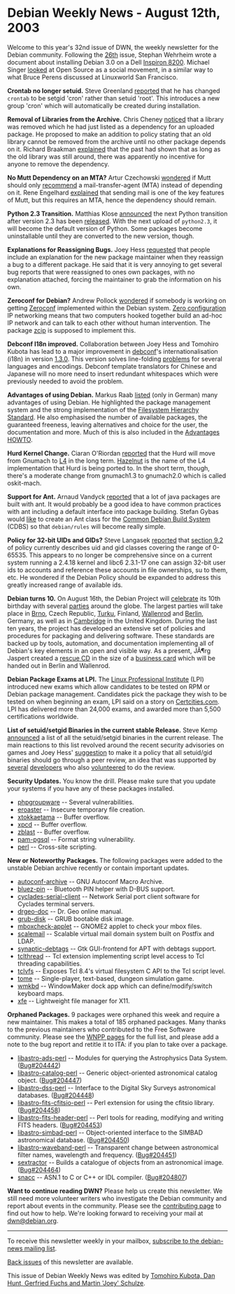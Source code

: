 
Debian Weekly News - August 12th, 2003
======================================


Welcome to this year's 32nd issue of DWN, the weekly newsletter for the
Debian community. Following the [26th](https://www.debian.org/News/weekly/2003/26/) issue, Stephan Wehrheim wrote a document about installing Debian 3.0
on a Dell [Inspiron 8200](http://www.StephanWehrheim.de/computer/dell8200+debian30/dell8200+debian30.html). Michael Singer [looked](http://www.internetnews.com/ent-news/article.php/2246751)
at Open Source as a social movement, in a similar way to what Bruce Perens
discussed at Linuxworld San Francisco.


**Crontab no longer setuid.** Steve Greenland [reported](https://lists.debian.org/debian-devel-0308/msg00160.html)
that he has changed `crontab` to be setgid 'cron' rather than
setuid 'root'. This introduces a new group 'cron' which
will automatically be created during installation.


**Removal of Libraries from the Archive.** Chris Cheney [noticed](https://lists.debian.org/debian-devel-0308/msg00187.html)
that a library was removed which he had just listed as a dependency for an
uploaded package. He proposed to make an addition to policy stating that an
old library cannot be removed from the archive until no other package depends
on it. Richard Braakman [explained](https://lists.debian.org/debian-devel-0308/msg00246.html)
that the past had shown that as long as the old library was still around,
there was apparently no incentive for anyone to remove the dependency.


**No Mutt Dependency on an MTA?** Artur Czechowski [wondered](https://lists.debian.org/debian-devel-0308/msg00349.html) if
Mutt should only [recommend](https://bugs.debian.org/202869) a
mail-transfer-agent (MTA) instead of depending on it. Rene Engelhard [explained](https://lists.debian.org/debian-devel-0308/msg00379.html)
that sending mail is one of the key features of Mutt, but this requires an
MTA, hence the dependency should remain.


**Python 2.3 Transition.** Matthias Klose [announced](https://lists.debian.org/debian-devel-0308/msg00361.html)
the next Python transition after version 2.3 has been [released](http://python.org/2.3/highlights.html). With the next
upload of `python2.3`, it will become the default version of
Python. Some packages become uninstallable until they are converted to the
new version, though.


**Explanations for Reassigning Bugs.** Joey Hess [requested](https://lists.debian.org/debian-devel-0308/msg00697.html)
that people include an explanation for the new package maintainer when they
reassign a bug to a different package. He said that it is very annoying to
get several bug reports that were reassigned to ones own packages, with no
explanation attached, forcing the maintainer to grab the information on his
own.


**Zeroconf for Debian?** Andrew Pollock [wondered](https://lists.debian.org/debian-devel-0308/msg00727.html) if
somebody is working on getting [Zeroconf](http://www.zeroconf.org/)
implemented within the Debian system. [Zero configuration](http://zeroconf.sourceforge.net/) IP networking
means that two computers hooked together build an ad-hoc IP network and can
talk to each other without human intervention. The package [zcip](https://packages.debian.org/zcip) is supposed to implement
this.


**Debconf I18n improved.** Collaboration between Joey Hess and Tomohiro
Kubota has lead to a major improvement in [debconf](https://packages.debian.org/debconf)'s internationalisation
(i18n) in version [1.3.0](https://lists.debian.org/debian-devel-changes-0307/msg00714.html). This version solves line-folding [problems](http://www.debian.or.jp/~kubota/mojibake/debconf) for
several languages and encodings. Debconf template translators for Chinese and
Japanese will no more need to insert redundant whitespaces which were
previously needed to avoid the problem.


**Advantages of using Debian.** Markus Raab [listed](https://lists.debian.org/debian-user-german-0308/msg00753.html) (only in German) many advantages of using Debian. He highlighted
the package management system and the strong implementation of the [Filesystem Hierarchy Standard](http://www.pathname.com/fhs/). He
also emphasised the number of available packages, the guaranteed freeness,
leaving alternatives and choice for the user, the documentation and more.
Much of this is also included in the [Advantages
HOWTO](http://www.infodrom.org/Debian/doc/advantages.html).


**Hurd Kernel Change.** Ciaran O'Riordan [reported](https://lists.debian.org/debian-hurd-0308/msg00036.html)
that the Hurd will move from Gnumach to [L4](http://os.inf.tu-dresden.de/L4/) in the long term. [Hazelnut](http://www.l4ka.org/projects/hazelnut/) is the name of the
L4 implementation that Hurd is being ported to. In the short term, though,
there's a moderate change from gnumach1.3 to gnumach2.0 which is called
oskit-mach.


**Support for Ant.** Arnaud Vandyck [reported](https://lists.debian.org/debian-java-0307/msg00138.html)
that a lot of java packages are built with ant. It would probably be a good
idea to have common practices with ant including a default interface into
package building. Stefan Gybas would [like](https://lists.debian.org/debian-java-0307/msg00139.html) to
create an Ant class for the [Common Debian Build System](http://build-common.alioth.debian.org/)
(CDBS) so that `debian/rules` will become really simple.


**Policy for 32-bit UIDs and GIDs?** Steve Langasek [reported](https://lists.debian.org/debian-policy-0307/msg00003.html)
that [section 9.2](https://www.debian.org/doc/debian-policy/ch-opersys.html#s9.2)
of policy currently describes uid and gid classes covering the range of
0-65535. This appears to no longer be comprehensive since on a current system
running a 2.4.18 kernel and libc6 2.3.1-17 one can assign 32-bit user ids to
accounts and reference these accounts in file ownerships, su to them, etc. He
wondered if the Debian Policy should be expanded to address this greatly
increased range of available ids.


**Debian turns 10.** On August 16th, the Debian Project will
[celebrate](https://www.debian.org/News/2003/20030811) its 10th birthday with
several [parties](https://www.debconf.org/10years/) around the
globe. The largest parties will take place in [Brno](http://www.penguin.cz/~skim/10deb), Czech Republic, [Turku](http://www.linux-aktivaattori.org/twiki/bin/view/Bazaar/DebianBirthdayTurku2003), Finland, [Wallenrod](http://www.infodrom.org/Debian/party/) and [Berlin](http://buug.de/deb10/), Germany, as well
as in [Cambridge](http://the.earth.li/~huggie/cgi-bin/moin/Debian10thBirthday) in the United Kingdom. During the last ten years, the project
has developed an extensive set of policies and procedures for packaging and
delivering software. These standards are backed up by tools, automation, and
documentation implementing all of Debian's key elements in an open and visible
way. As a present, JÃ¶rg Jaspert created a [rescue CD](https://people.debian.org/~joerg/rettcd/) in the size of a
[business card](http://www.linuxland.de/katalog/01_linuxdistri_bs/debian/debiangeburtstag/framify) which will be handed out in Berlin and Wallenrod.


**Debian Package Exams at LPI.** The [Linux Professional Institute](http://www.lpi.org/) (LPI) introduced
new exams which allow candidates to be tested on RPM or Debian package
management. Candidates pick the package they wish to be tested on when
beginning an exam, LPI said on a story on [Certcities.com](http://www.certcities.com/editorial/news/story.asp?EditorialsID=426). LPI has delivered more than 24,000 exams, and awarded
more than 5,500 certifications worldwide.


**List of setuid/setgid Binaries in the current stable Release.** Steve Kemp
[announced](https://lists.debian.org/debian-devel-0307/msg02375.html) a list of all the setuid/setgid binaries in the current release.
The main reactions to this list revolved around the recent security advisories
on games and Joey Hess'
[suggestion](https://lists.debian.org/debian-devel-0307/msg02404.html) to make it a policy that all setuid/gid binaries should go
through a peer review, an idea that was supported by
[several](https://lists.debian.org/debian-devel-0308/msg00033.html)
[developers](https://lists.debian.org/debian-devel-0308/msg00039.html) who also
[volunteered](https://lists.debian.org/debian-devel-0308/msg00044.html) to do the review.


**Security Updates.** You know the drill. Please make sure
that you update your systems if you have any of these packages installed.


* [phpgroupware](https://www.debian.org/security/2003/dsa-365) --
 Several vulnerabilities.
* [eroaster](https://www.debian.org/security/2003/dsa-366) --
 Insecure temporary file creation.
* [xtokkaetama](https://www.debian.org/security/2003/dsa-367) --
 Buffer overflow.
* [xpcd](https://www.debian.org/security/2003/dsa-368) --
 Buffer overflow.
* [zblast](https://www.debian.org/security/2003/dsa-369) --
 Buffer overflow.
* [pam-pgsql](https://www.debian.org/security/2003/dsa-370) --
 Format string vulnerability.
* [perl](https://www.debian.org/security/2003/dsa-371) --
 Cross-site scripting.


**New or Noteworthy Packages.** The following packages were
added to the unstable Debian archive recently or contain important updates.


* [autoconf-archive](https://packages.debian.org/unstable/devel/autoconf-archive)
 -- GNU Autoconf Macro Archive.
* [bluez-pin](https://packages.debian.org/unstable/net/bluez-pin)
 -- Bluetooth PIN helper with D-BUS support.
* [cyclades-serial-client](https://packages.debian.org/unstable/comm/cyclades-serial-client)
 -- Network Serial port client software for Cyclades terminal servers.
* [drgeo-doc](https://packages.debian.org/unstable/doc/drgeo-doc)
 -- Dr. Geo online manual.
* [grub-disk](https://packages.debian.org/unstable/admin/grub-disk)
 -- GRUB bootable disk image.
* [mboxcheck-applet](https://packages.debian.org/unstable/gnome/mboxcheck-applet)
 -- GNOME2 applet to check your mbox files.
* [scalemail](https://packages.debian.org/unstable/mail/scalemail)
 -- Scalable virtual mail domain system built on Postfix and LDAP.
* [synaptic-debtags](https://packages.debian.org/unstable/admin/synaptic-debtags)
 -- Gtk GUI-frontend for APT with debtags support.
* [tclthread](https://packages.debian.org/unstable/interpreters/tclthread)
 -- Tcl extension implementing script level access to Tcl threading capabilities.
* [tclvfs](https://packages.debian.org/unstable/interpreters/tclvfs)
 -- Exposes Tcl 8.4's virtual filesystem C API to the Tcl script level.
* [tome](https://packages.debian.org/unstable/games/tome)
 -- Single-player, text-based, dungeon simulation game.
* [wmkbd](https://packages.debian.org/unstable/x11/wmkbd)
 -- WindowMaker dock app which can define/modify/switch keyboard maps.
* [xfe](https://packages.debian.org/unstable/x11/xfe)
 -- Lightweight file manager for X11.


**Orphaned Packages.** 9 packages were orphaned this week and
require a new maintainer. This makes a total of 185 orphaned packages. Many
thanks to the previous maintainers who contributed to the Free Software
community. Please see the [WNPP pages](https://www.debian.org/devel/wnpp/) for
the full list, and please add a note to the bug report and retitle it to ITA:
if you plan to take over a package.


* [libastro-ads-perl](https://packages.debian.org/unstable/perl/libastro-ads-perl)
 -- Modules for querying the Astrophysics Data System.
 ([Bug#204442](https://bugs.debian.org/204442))
* [libastro-catalog-perl](https://packages.debian.org/unstable/perl/libastro-catalog-perl)
 -- Generic object-oriented astronomical catalog object.
 ([Bug#204447](https://bugs.debian.org/204447))
* [libastro-dss-perl](https://packages.debian.org/unstable/perl/libastro-dss-perl)
 -- Interface to the Digital Sky Surveys astronomical databases.
 ([Bug#204448](https://bugs.debian.org/204448))
* [libastro-fits-cfitsio-perl](https://packages.debian.org/unstable/perl/libastro-fits-cfitsio-perl)
 -- Perl extension for using the cfitsio library.
 ([Bug#204458](https://bugs.debian.org/204458))
* [libastro-fits-header-perl](https://packages.debian.org/unstable/perl/libastro-fits-header-perl)
 -- Perl tools for reading, modifying and writing FITS headers.
 ([Bug#204453](https://bugs.debian.org/204453))
* [libastro-simbad-perl](https://packages.debian.org/unstable/perl/libastro-simbad-perl)
 -- Object-oriented interface to the SIMBAD astronomical database.
 ([Bug#204450](https://bugs.debian.org/204450))
* [libastro-waveband-perl](https://packages.debian.org/unstable/perl/libastro-waveband-perl)
 -- Transparent change between astronomical filter names, wavelength and frequency.
 ([Bug#204451](https://bugs.debian.org/204451))
* [sextractor](https://packages.debian.org/unstable/science/sextractor)
 -- Builds a catalogue of objects from an astronomical image.
 ([Bug#204464](https://bugs.debian.org/204464))
* [snacc](https://packages.debian.org/unstable/devel/snacc)
 -- ASN.1 to C or C++ or IDL compiler.
 ([Bug#204807](https://bugs.debian.org/204807))


**Want to continue reading DWN?** Please help us create this
newsletter. We still need more volunteer writers who investigate the Debian
community and report about events in the community. Please see the [contributing page](https://www.debian.org/News/weekly/contributing) to find out how
to help. We're looking forward to receiving your mail at [dwn@debian.org](mailto:dwn@debian.org).




---



 To receive this newsletter weekly in your mailbox, [subscribe to the debian-news mailing list](https://lists.debian.org/debian-news/).



[Back issues](https://www.debian.org/News/weekly/) of this newsletter are available.



This issue of Debian Weekly News was edited by [Tomohiro Kubota, Dan Hunt, Gerfried Fuchs and Martin 'Joey' Schulze](mailto:dwn@debian.org).




